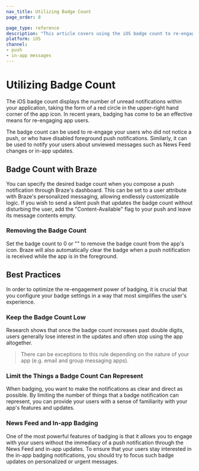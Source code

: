 ```yaml
---
nav_title: Utilizing Badge Count
page_order: 8

page_type: reference
description: "This article covers using the iOS badge count to re-engage users who didn't notice a push, or who have disabled foreground push notifications."
platform: iOS
channel: 
- push
- in-app messages
---
```

# Utilizing Badge Count

The iOS badge count displays the number of unread notifications within your application, taking the form of a red circle in the upper-right hand corner of the app icon. In recent years, badging has come to be an effective means for re-engaging app users.

The badge count can be used to re-engage your users who did not notice a push, or who have disabled foreground push notifications. Similarly, it can be used to notify your users about unviewed messages such as News Feed changes or in-app updates.

## Badge Count with Braze

You can specify the desired badge count when you compose a push notification through Braze's dashboard. This can be set to a user attribute with Braze's personalized messaging, allowing endlessly customizable logic. If you wish to send a silent push that updates the badge count without disturbing the user, add the "Content-Available" flag to your push and leave its message contents empty.

### Removing the Badge Count

Set the badge count to 0 or "" to remove the badge count from the app's icon. Braze will also automatically clear the badge when a push notification is received while the app is in the foreground.

## Best Practices

In order to optimize the re-engagement power of badging, it is crucial that you configure your badge settings in a way that most simplifies the user's experience.

### Keep the Badge Count Low
Research shows that once the badge count increases past double digits, users generally lose interest in the updates and often stop using the app altogether.

>  There can be exceptions to this rule depending on the nature of your app (e.g. email and group messaging apps).

### Limit the Things a Badge Count Can Represent
When badging, you want to make the notifications as clear and direct as possible. By limiting the number of things that a badge notification can represent, you can provide your users with a sense of familiarity with your app's features and updates.

### News Feed and In-app Badging
One of the most powerful features of badging is that it allows you to engage with your users without the immediacy of a push notification through the News Feed and in-app updates. To ensure that your users stay interested in the in-app badging notifications, you should try to focus such badge updates on personalized or urgent messages.
